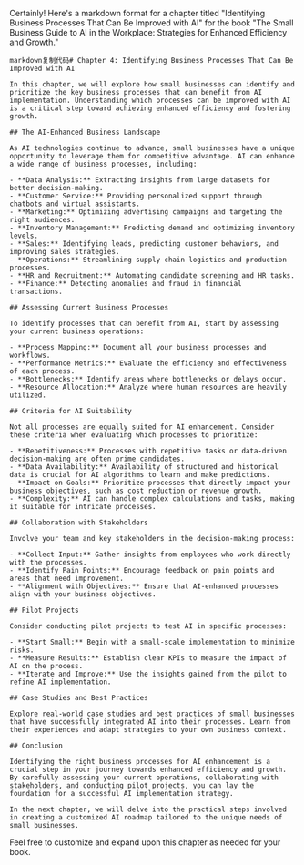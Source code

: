 Certainly! Here's a markdown format for a chapter titled "Identifying Business Processes That Can Be Improved with AI" for the book "The Small Business Guide to AI in the Workplace: Strategies for Enhanced Efficiency and Growth."

    markdown复制代码# Chapter 4: Identifying Business Processes That Can Be Improved with AI

    In this chapter, we will explore how small businesses can identify and prioritize the key business processes that can benefit from AI implementation. Understanding which processes can be improved with AI is a critical step toward achieving enhanced efficiency and fostering growth.

    ## The AI-Enhanced Business Landscape

    As AI technologies continue to advance, small businesses have a unique opportunity to leverage them for competitive advantage. AI can enhance a wide range of business processes, including:

    - **Data Analysis:** Extracting insights from large datasets for better decision-making.
    - **Customer Service:** Providing personalized support through chatbots and virtual assistants.
    - **Marketing:** Optimizing advertising campaigns and targeting the right audiences.
    - **Inventory Management:** Predicting demand and optimizing inventory levels.
    - **Sales:** Identifying leads, predicting customer behaviors, and improving sales strategies.
    - **Operations:** Streamlining supply chain logistics and production processes.
    - **HR and Recruitment:** Automating candidate screening and HR tasks.
    - **Finance:** Detecting anomalies and fraud in financial transactions.

    ## Assessing Current Business Processes

    To identify processes that can benefit from AI, start by assessing your current business operations:

    - **Process Mapping:** Document all your business processes and workflows.
    - **Performance Metrics:** Evaluate the efficiency and effectiveness of each process.
    - **Bottlenecks:** Identify areas where bottlenecks or delays occur.
    - **Resource Allocation:** Analyze where human resources are heavily utilized.

    ## Criteria for AI Suitability

    Not all processes are equally suited for AI enhancement. Consider these criteria when evaluating which processes to prioritize:

    - **Repetitiveness:** Processes with repetitive tasks or data-driven decision-making are often prime candidates.
    - **Data Availability:** Availability of structured and historical data is crucial for AI algorithms to learn and make predictions.
    - **Impact on Goals:** Prioritize processes that directly impact your business objectives, such as cost reduction or revenue growth.
    - **Complexity:** AI can handle complex calculations and tasks, making it suitable for intricate processes.

    ## Collaboration with Stakeholders

    Involve your team and key stakeholders in the decision-making process:

    - **Collect Input:** Gather insights from employees who work directly with the processes.
    - **Identify Pain Points:** Encourage feedback on pain points and areas that need improvement.
    - **Alignment with Objectives:** Ensure that AI-enhanced processes align with your business objectives.

    ## Pilot Projects

    Consider conducting pilot projects to test AI in specific processes:

    - **Start Small:** Begin with a small-scale implementation to minimize risks.
    - **Measure Results:** Establish clear KPIs to measure the impact of AI on the process.
    - **Iterate and Improve:** Use the insights gained from the pilot to refine AI implementation.

    ## Case Studies and Best Practices

    Explore real-world case studies and best practices of small businesses that have successfully integrated AI into their processes. Learn from their experiences and adapt strategies to your own business context.

    ## Conclusion

    Identifying the right business processes for AI enhancement is a crucial step in your journey towards enhanced efficiency and growth. By carefully assessing your current operations, collaborating with stakeholders, and conducting pilot projects, you can lay the foundation for a successful AI implementation strategy.

    In the next chapter, we will delve into the practical steps involved in creating a customized AI roadmap tailored to the unique needs of small businesses.

Feel free to customize and expand upon this chapter as needed for your book.
